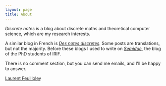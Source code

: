 ```yaml
---
layout: page
title: About
---
```


*Discrete notes* is a blog about discrete maths and theoretical computer science, which are my research interests. 

A similar blog in French is *[Des notes discretes](https://des-notes-discretes.github.io)*. Some posts are translations, but not the majority. Before these blogs I used to write on *[Semidoc](https://semidoc.github.io)*, the blog of the PhD students of IRIF. 

There is no comment section, but you can send me emails, and I'll be happy to answer.  


[Laurent Feuilloley](https://pages.lip6.fr/Laurent.Feuilloley/)

